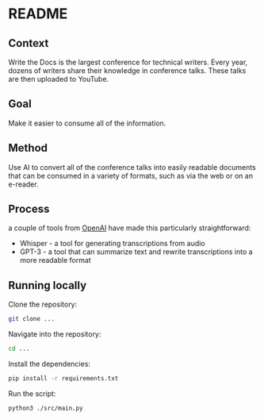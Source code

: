 # README

## Context

Write the Docs is the largest conference for technical writers. Every year, dozens of writers share their knowledge in conference talks. These talks are then uploaded to YouTube.

## Goal

Make it easier to consume all of the information.

## Method

Use AI to convert all of the conference talks into easily readable documents that can be consumed in a variety of formats, such as via the web or on an e-reader.

## Process

a couple of tools from [OpenAI](#) have made this particularly straightforward:

- Whisper - a tool for generating transcriptions from audio
- GPT-3 - a tool that can summarize text and rewrite transcriptions into a more readable format

## Running locally

Clone the repository:

```bash
git clone ...
```

Navigate into the repository:

```bash
cd ...
```

Install the dependencies:

```bash
pip install -r requirements.txt
```

Run the script:

```bash
python3 ./src/main.py
```
